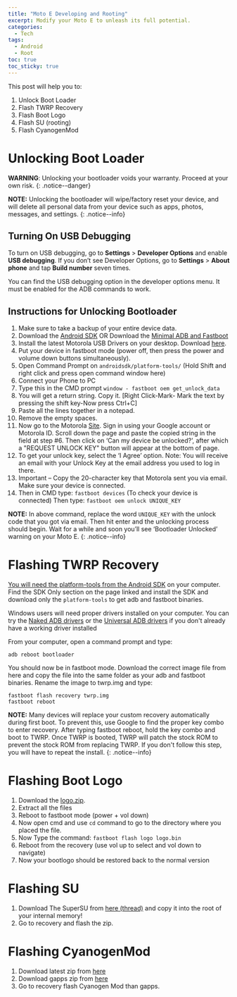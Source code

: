 ```yaml
---
title: "Moto E Developing and Rooting"
excerpt: Modify your Moto E to unleash its full potential.
categories:
  - Tech
tags:
  - Android
  - Root
toc: true
toc_sticky: true
---
```


This post will help you to:

1. Unlock Boot Loader
2. Flash TWRP Recovery
3. Flash Boot Logo
4. Flash SU (rooting)
5. Flash CyanogenMod

# Unlocking Boot Loader

**WARNING**: Unlocking your bootloader voids your warranty. Proceed at your own risk.
{: .notice--danger}

**NOTE:** Unlocking the bootloader will wipe/factory reset your device, and will delete all personal data from your device such as apps, photos, messages, and settings.
{: .notice--info}

## Turning On USB Debugging

To turn on USB debugging, go to **Settings** > **Developer Options** and enable **USB debugging**. If you don’t see Developer Options, go to **Settings** > **About phone** and tap **Build number** seven times.

You can find the USB debugging option in the developer options menu. It must be enabled for the ADB commands to work.

## Instructions for Unlocking Bootloader

1. Make sure to take a backup of your entire device data.
2. Download the [Android SDK](http://developer.android.com/sdk/index.html) OR Download the [Minimal ADB and Fastboot](http://forum.xda-developers.com/showthread.php?t=2317790)
3. Install the latest Motorola USB Drivers on your desktop. Download [here](https://motorola-global-portal.custhelp.com/app/answers/prod_detail/a_id/99012/p/30,6720,9146).
4. Put your device in fastboot mode (power off, then press the power and volume down buttons simultaneously).
5. Open Command Prompt on `androidsdk/platform-tools/` (Hold Shift and right click and press open command window here)
6. Connect your Phone to PC
7. Type this in the CMD prompt `window - fastboot oem get_unlock_data`
8. You will get a return string. Copy it. [Right Click-Mark- Mark the text by pressing the shift key-Now press Ctrl+C]
9. Paste all the lines together in a notepad.
10. Remove the empty spaces.
11. Now go to the Motorola [Site](https://accounts.motorola.com/ssoauth/login?TARGET=https://motorola-global-portal.custhelp.com/cc/cas/sso/redirect/standalone%2Fbootloader%2Funlock-your-device-b). Sign in using your Google account or Motorola ID. Scroll down the page and paste the copied string in the field at step #6. Then click on ‘Can my device be unlocked?’, after which a "REQUEST UNLOCK KEY" button will appear at the bottom of page.
12. To get your unlock key, select the ‘I Agree’ option. Note: You will receive an email with your Unlock Key at the email address you used to log in there.
13. Important – Copy the 20-character key that Motorola sent you via email. Make sure your device is connected.
14. Then in CMD type: `fastboot devices` (To check your device is connected)
    Then type: `fastboot oem unlock UNIQUE_KEY`

**NOTE:** In above command, replace the word `UNIQUE_KEY` with the unlock code that you got via email. Then hit enter and the unlocking process should begin. Wait for a while and soon you’ll see ‘Bootloader Unlocked’ warning on your Moto E.
{: .notice--info}

# Flashing TWRP Recovery

[You will need the platform-tools from the Android SDK](http://developer.android.com/sdk/index.html) on your computer. Find the SDK Only section on the page linked and install the SDK and download only the `platform-tools` to get adb and fastboot binaries.

Windows users will need proper drivers installed on your computer. You can try the [Naked ADB drivers](http://www.xda-developers.com/universal-naked-driver-solves-your-adb-driver-problems-on-windows/) or the [Universal ADB drivers](http://www.koushikdutta.com/post/universal-adb-driver) if you don't already have a working driver installed

From your computer, open a command prompt and type:

```console
adb reboot bootloader
```

You should now be in fastboot mode. Download the correct image file from here and copy the file into the same folder as your adb and fastboot binaries. Rename the image to twrp.img and type:

```console
fastboot flash recovery twrp.img
fastboot reboot
```

**NOTE:** Many devices will replace your custom recovery automatically during first boot. To prevent this, use Google to find the proper key combo to enter recovery. After typing fastboot reboot, hold the key combo and boot to TWRP. Once TWRP is booted, TWRP will patch the stock ROM to prevent the stock ROM from replacing TWRP. If you don't follow this step, you will have to repeat the install.
{: .notice--info}

# Flashing Boot Logo

1. Download the [logo.zip](http://forum.xda-developers.com/attachment.php?attachmentid=2754582&d=1400621240).
2. Extract all the files
3. Reboot to fastboot mode (power + vol down)
4. Now open cmd and use `cd` command to go to the directory where you placed the file.
5. Now Type the command: `fastboot flash logo logo.bin`
6. Reboot from the recovery (use vol up to select and vol down to navigate)
7. Now your bootlogo should be restored back to the normal version

# Flashing SU

1. Download The SuperSU from [here (thread)](http://forum.xda-developers.com/showthread.php?t=1538053) and copy it into the root of your internal memory!
2. Go to recovery and flash the zip.

# Flashing CyanogenMod

1. Download latest zip from [here](https://download.cyanogenmod.org/?device=condor)
2. Download gapps zip from [here](http://wiki.cyanogenmod.org/w/Google_Apps)
3. Go to recovery flash Cyanogen Mod than gapps.
